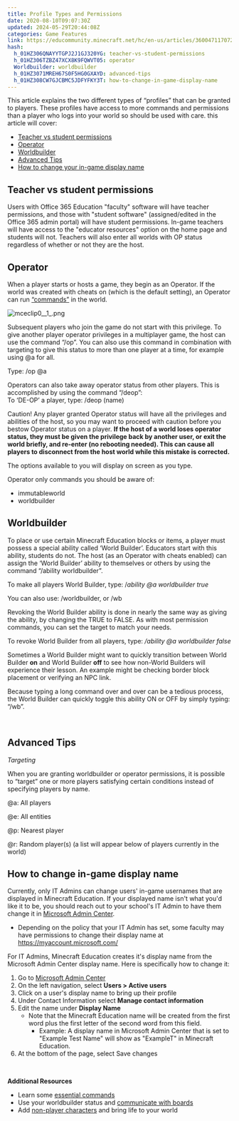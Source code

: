 ```yaml
---
title: Profile Types and Permissions
date: 2020-08-10T09:07:30Z
updated: 2024-05-29T20:44:08Z
categories: Game Features
link: https://educommunity.minecraft.net/hc/en-us/articles/360047117072-Profile-Types-and-Permissions
hash:
  h_01HZ306QNAYYTGPJ2J1GJ320YG: teacher-vs-student-permissions
  h_01HZ306TZBZ47XCX8K9FQWVT05: operator
  Worldbuilder: worldbuilder
  h_01HZ3071MREH67S0F5HG0GXAYD: advanced-tips
  h_01HZ308CW7GJCBMC5JDFYFKY3T: how-to-change-in-game-display-name
---
```


This article explains the two different types of “profiles” that can be granted to players. These profiles have access to more commands and permissions than a player who logs into your world so should be used with care. this article will cover:

- [Teacher vs student permissions](#teacher-vs-student-permissions)
- [Operator](#h_01HZ306TZBZ47XCX8K9FQWVT0)
- [Worldbuilder](#worldbuilder)
- [Advanced Tips](#advanced-tips)
- [How to change your in-game display name](#how-to-change-in-game-display-name)

## **Teacher vs student permissions**

Users with Office 365 Education "faculty" software will have teacher permissions, and those with "student software" (assigned/edited in the Office 365 admin portal) will have student permissions. In-game teachers will have access to the "educator resources" option on the home page and students will not. Teachers will also enter all worlds with OP status regardless of whether or not they are the host.  
  

## **Operator**

When a player starts or hosts a game, they begin as an Operator. If the world was created with cheats on (which is the default setting), an Operator can run [“commands”](../Teaching-With-Minecraft/Essential-Commands.md) in the world.

![mceclip0\_\_1\_.png](https://educommunity.minecraft.net/hc/article_attachments/4402660948628)

Subsequent players who join the game do not start with this privilege. To give another player operator privileges in a multiplayer game, the host can use the command “/op”. You can also use this command in combination with targeting to give this status to more than one player at a time, for example using @a for all.

Type: /op @a

Operators can also take away operator status from other players. This is accomplished by using the command “/deop”:  
To ‘DE-OP’ a player, type: /deop (name)

Caution! Any player granted Operator status will have all the privileges and abilities of the host, so you may want to proceed with caution before you bestow Operator status on a player. **If the host of a world loses operator status, they must be given the privilege back by another user, or exit the world briefly, and re-enter (no rebooting needed). This can cause all players to disconnect from the host world while this mistake is corrected.**

The options available to you will display on screen as you type.

Operator only commands you should be aware of:

- immutableworld
- worldbuilder  
    

## **Worldbuilder**

To place or use certain Minecraft Education blocks or items, a player must possess a special ability called ‘World Builder’. Educators start with this ability, students do not. The host (as an Operator with cheats enabled) can assign the ‘World Builder’ ability to themselves or others by using the command “/ability worldbuilder”.

To make all players World Builder, type: /*ability @a worldbuilder true*

You can also use: /worldbuilder, or /wb

Revoking the World Builder ability is done in nearly the same way as giving the ability, by changing the TRUE to FALSE. As with most permission commands, you can set the target to match your needs.

To revoke World Builder from all players, type: */ability @a worldbuilder false*

Sometimes a World Builder might want to quickly transition between World Builder **on** and World Builder **off** to see how non-World Builders will experience their lesson. An example might be checking border block placement or verifying an NPC link.

Because typing a long command over and over can be a tedious process, the World Builder can quickly toggle this ability ON or OFF by simply typing: “/wb”.

 

## **Advanced Tips**

*Targeting*

When you are granting worldbuilder or operator permissions, it is possible to “target” one or more players satisfying certain conditions instead of specifying players by name.

@a: All players

@e: All entities

@p: Nearest player

@r: Random player(s) (a list will appear below of players currently in the world)  
  

## **How to change in-game display name**

Currently, only IT Admins can change users' in-game usernames that are displayed in Minecraft Education. If your displayed name isn't what you'd like it to be, you should reach out to your school's IT Admin to have them change it in [Microsoft Admin Center](https://admin.microsoft.com/).

- Depending on the policy that your IT Admin has set, some faculty may have permissions to change their display name at <https://myaccount.microsoft.com/>

For IT Admins, Minecraft Education creates it's display name from the Microsoft Admin Center display name. Here is specifically how to change it:

1.  Go to [Microsoft Admin Center](https://admin.microsoft.com/) 
2.  On the left navigation, select **Users \> Active users**
3.  Click on a user's display name to bring up their profile
4.  Under Contact Information select **Manage contact information**
5.  Edit the name under **Display Name**
    - Note that the Minecraft Education name will be created from the first word plus the first letter of the second word from this field. 
      - Example: A display name in Microsoft Admin Center that is set to "Example Test Name" will show as "ExampleT" in Minecraft Education. 
6.  At the bottom of the page, select Save changes

 

**Additional Resources**

- Learn some [essential commands](../Teaching-With-Minecraft/Essential-Commands.md)
- Use your worldbuilder status and [communicate with boards](./Communicating-With-Boards.md)
- Add [non-player characters](./Adding-Non-Player-Characters-NPCs.md) and bring life to your world
